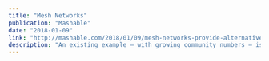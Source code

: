 ```yaml
---
title: "Mesh Networks"
publication: "Mashable"
date: "2018-01-09"
link: "http://mashable.com/2018/01/09/mesh-networks-provide-alternative-intenet-connection/"
description: "An existing example — with growing community numbers — is NYC Mesh"
---
```

